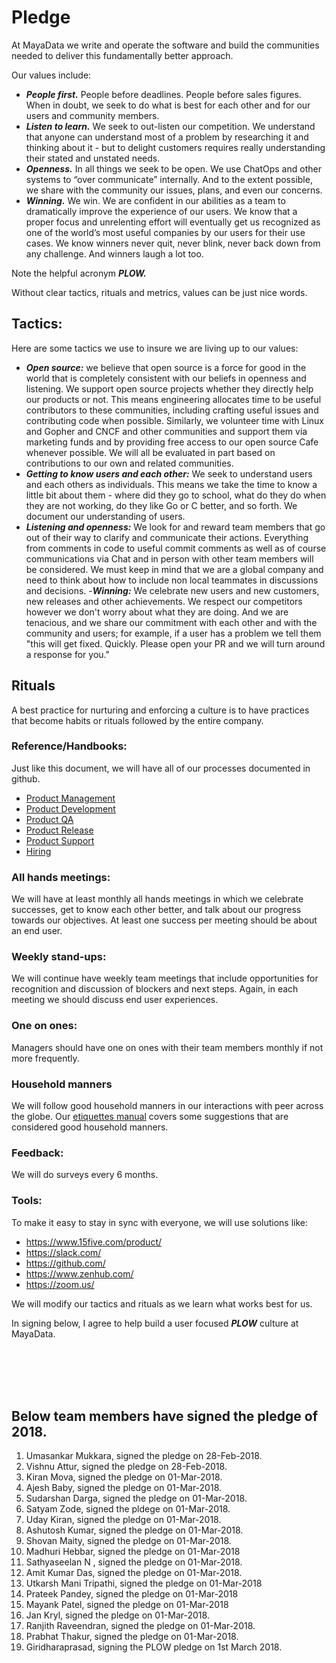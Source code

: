 # Pledge

At MayaData we write and operate the software and build the communities needed to deliver this fundamentally better approach.

Our values include:
- _**People first.**_  People before deadlines.  People before sales figures.  When in doubt, we seek to do what is best for each other and for our users and community members.
- _**Listen to learn.**_  We seek to out-listen our competition.  We understand that anyone can understand most of a problem by researching it and thinking about it - but to delight customers requires really understanding their stated and unstated needs.
- _**Openness.**_  In all things we seek to be open.  We use ChatOps and other systems to “over communicate” internally.  And to the extent possible, we share with the community our issues, plans, and even our concerns.
- _**Winning.**_  We win.  We are confident in our abilities as a team to dramatically improve the experience of our users.  We know that a proper focus and unrelenting effort will eventually get us recognized as one of the world’s most useful companies by our users for their use cases.  We know winners never quit, never blink, never back down from any challenge.  And winners laugh a lot too.

Note the helpful acronym _**PLOW.**_

Without clear tactics, rituals and metrics, values can be just nice words.

## Tactics:

Here are some tactics we use to insure we are living up to our values:
- _**Open source:**_  we believe that open source is a force for good in the world that is completely consistent with our beliefs in openness and listening.  We support open source projects whether they directly help our products or not.  This means engineering allocates time to be useful contributors to these communities, including crafting useful issues and contributing code when possible.  Similarly, we volunteer time with Linux and Gopher and CNCF and other communities and support them via marketing funds and by providing free access to our open source Cafe whenever possible.  We will all be evaluated in part based on contributions to our own and related communities.
- _**Getting to know users and each other:**_  We seek to understand users and each others as individuals.  This means we take the time to know a little bit about them - where did they go to school, what do they do when they are not working, do they like Go or C better, and so forth.  We document our understanding of users.
- _**Listening and openness:**_  We look for and reward team members that go out of their way to clarify and communicate their actions.  Everything from comments in code to useful commit comments as well as of course communications via Chat and in person with other team members will be considered.  We must keep in mind that we are a global company and need to think about how to include non local teammates in discussions and decisions.
-_**Winning:**_ We celebrate new users and new customers, new releases and other achievements.  We respect our competitors however we don't worry about what they are doing.  And we are tenacious, and we share our commitment with each other and with the community and users; for example, if a user has a problem we tell them "this will get fixed.  Quickly.  Please open your PR and we will turn around a response for you."

## Rituals
A best practice for nurturing and enforcing a culture is to have practices that become habits or rituals followed by the entire company.

### Reference/Handbooks:
Just like this document, we will have all of our processes documented in github.
- [Product Management](./process/management.md)
- [Product Development](./process/development.md)
- [Product QA](./process/qa.md)
- [Product Release](./process/release.md)
- [Product Support](./process/support.md)
- [Hiring](./process/hiring.md)

### All hands meetings:
We will have at least monthly all hands meetings in which we celebrate successes, get to know each other better, and talk about our progress towards our objectives.  At least one success per meeting should be about an end user.

### Weekly stand-ups:
We will continue have weekly team meetings that include opportunities for recognition and discussion of blockers and next steps.  Again, in each meeting we should discuss end user experiences.

### One on ones:
Managers should have one on ones with their team members monthly if not more frequently.

### Household manners
We will follow good household manners in our interactions with peer across the globe. Our [etiquettes manual](etiquettes.md) covers some suggestions that are considered good household manners.

### Feedback:
We will do surveys every 6 months.

### Tools:
To make it easy to stay in sync with everyone, we will use solutions like:
- https://www.15five.com/product/
- https://slack.com/
- https://github.com/
- https://www.zenhub.com/
- https://zoom.us/

We will modify our tactics and rituals as we learn what works best for us.


In signing below, I agree to help build a user focused _**PLOW**_ culture at MayaData.




<br><br><br><br>
## Below team members have signed the pledge of 2018.

1. Umasankar Mukkara, signed the pledge on 28-Feb-2018.
2. Vishnu Attur, signed the pledge on 28-Feb-2018.
3. Kiran Mova, signed the pledge on 01-Mar-2018.
4. Ajesh Baby, signed the pledge on 01-Mar-2018.
5. Sudarshan Darga, signed the pledge on 01-Mar-2018.
6. Satyam Zode, signed the pldege on 01-Mar-2018.
7. Uday Kiran, signed the pledge on 01-Mar-2018.
8. Ashutosh Kumar, signed the pledge on 01-Mar-2018.
9. Shovan Maity, signed the pledge on 01-Mar-2018.
10. Madhuri Hebbar, signed the pledge on 01-Mar-2018
11. Sathyaseelan N , signed the pledge on 01-Mar-2018.
12. Amit Kumar Das, signed the pledge on 01-Mar-2018.
13. Utkarsh Mani Tripathi, signed the pledge on 01-Mar-2018
14. Prateek Pandey, signed the pledge on 01-Mar-2018
15. Mayank Patel, signed the pledge on 01-Mar-2018
16. Jan Kryl, signed the pledge on 01-Mar-2018.
17. Ranjith Raveendran, signed the pledge on 01-Mar-2018.
18. Prabhat Thakur, signed the pledge on 01-Mar-2018.
19. Giridharaprasad, signing the PLOW pledge on 1st March 2018.
